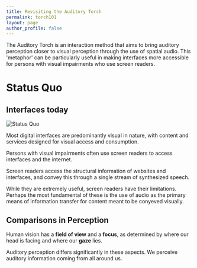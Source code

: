 ```yaml
---
title: Revisiting the Auditory Torch
permalink: torch101
layout: page
author_profile: false
---
```



The Auditory Torch is an interaction method that aims to bring auditory perception closer to visual perception through the use of spatial audio. This 'metaphor' can be particularly useful in making interfaces more accessible for persons with visual impairments who use screen readers. 

# Status Quo

## Interfaces today

![Status Quo](\media\torchimages\statusquo.jpg)

Most digital interfaces are predominantly visual in nature, with content and services designed for visual access and consumption.

Persons with visual impairments often use screen readers to access interfaces and the internet.

Screen readers access the structural information of websites and interfaces, and convey this through a single stream of synthesized speech.

While they are extremely useful, screen readers have their limitations. Perhaps the most fundamental of these is the use of audio as the primary means of information transfer for content meant to be conyeved visually.

## Comparisons in Perception

Human vision has a **field of view** and a **focus**, as determined by where our head is facing and where our **gaze** lies. 

Auditory perception differs significantly in these aspects. We perceive auditory information coming from all around us.  


<!--
<div class = "torchgridcontainer">

<div class = "torchitemA">

Testing Testing sound check one two three

</div>

<div class = "torchitemB">

Testing Testing sound check one two three
</div>

<div class = "torchitemC">

Testing Testing sound check one two three
</div>

<div class = "torchitemD">

Testing Testing sound check one two three
</div>

<div class = "torchitemE">

Testing Testing sound check one two three
</div>

<div class = "torchitemF">

Testing Testing sound check one two three
</div>

<div class = "torchitemG">

Testing Testing sound check one two three
</div>

<div class = "torchitemH">

Testing Testing sound check one two three
</div>

<div class = "torchitemI">

Testing Testing sound check one two three
</div>

</div>

-->